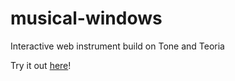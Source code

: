 # musical-windows
Interactive web instrument build on Tone and Teoria 

Try it out [here](https://musical-windows.glitch.me/)!
